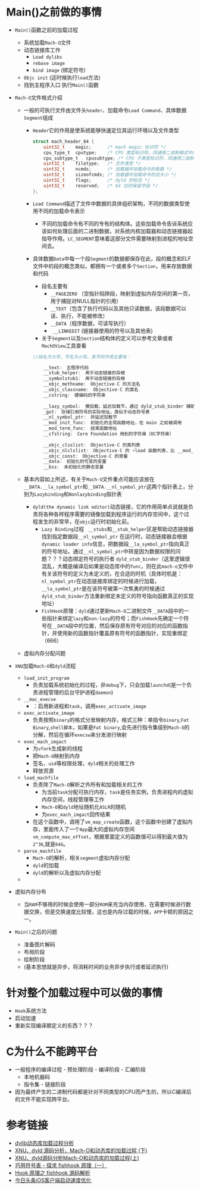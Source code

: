 # Main()之前做的事情
*	`Main()`函数之前的加载过程
	
	*	系统加载`Mach-O`文件
	* 	动态链接库工作
		*	`Load dylibs`
		* 	`rebase image`
		*  	`bind image` (绑定符号) 
	*	`Objc init` (这时候执行`load`方法)
	* 	找到主程序入口 执行`Main()`函数     
	
* 	`Mach-O`文件格式介绍
	*	一般的可执行文件由文件头`header`、加载命令`Load Command`、具体数据`Segment`组成
		*	`Header`它的作用是使系统能够快速定位其运行环境以及文件类型
			
			```c
			struct mach_header_64 {
				uint32_t	magic;		/* mach magic 标识符 */
				cpu_type_t	cputype;	/* CPU 类型标识符，同通用二进制格式中的定义 */
				cpu_subtype_t	cpusubtype;	/* CPU 子类型标识符，同通用二级制格式中的定义 */
				uint32_t	filetype;	/* 文件类型 */
				uint32_t	ncmds;		/* 加载器中加载命令的条数 */
				uint32_t	sizeofcmds;	/* 加载器中加载命令的总大小 */
				uint32_t	flags;		/* dyld 的标志 */
				uint32_t	reserved;	/* 64 位的保留字段 */
			};
			```
		* 	`Load Command`描述了文件中数据的具体组织架构，不同的数据类型使用不同的加载命令表示
			
			*	不同的加载命令有不同的专有的结构体。这些加载命令告诉系统应该如何处理后面的二进制数据，对系统内核加载器和动态链接器起指导作用。`LC_SEGMENT`意味着这部分文件需要映射到进程的地址空间去。  
			
		*  	具体数据`Data`中每一个段`Segment`的数据都保存在此，段的概念和ELF文件中的段的概念类似，都拥有一个或者多个`Section`，用来存放数据和代码
			*	段名主要有
			    *	`__PAGEZERO` （空指针陷阱段，映射到虚拟内存空间的第一页，用于捕捉对NULL指针的引用） 
			    *	`__TEXT`（包含了执行代码以及其他只读数据，该段数据可以读、执行，不能被修改） 
			    *	`__DATA`（程序数据，可读写执行）
			    *	` __LINKEDIT` (链接器使用的符号以及其他表)  
			* 	关于`Segment`以及`Section`结构体的定义可以参考文章或者`MachOView`工具查看
			```c
			//段名为大写，节名为小写。各节的作用主要有：
			
				__text:　主程序代码
				__stub_helper:　用于动态链接的存根
				__symbolstub1:　用于动态链接的存根
				__objc_methname:　Objective-C 的方法名
				__objc_classname:　Objective-C 的类名
				__cstring:　硬编码的字符串
				
				__lazy_symbol:　懒加载，延迟加载节，通过 dyld_stub_binder 辅助链接
				_got:　存储引用符号的实际地址，类似于动态符号表
				__nl_symbol_ptr:　非延迟加载节
				__mod_init_func:　初始化的全局函数地址，在 main 之前被调用
				__mod_term_func:　结束函数地址
				__cfstring:　Core Foundation 用到的字符串（OC字符串）
				
				__objc_clsslist:　Objective-C 的类列表
				__objc_nlclslist:　Objective-C 的 +load 函数列表，比 __mod_init_func 更早执行
				__objc_const:　Objective-C 的常量
				__data:　初始化的可变的变量
				__bss:　未初始化的静态变量
			```
		
	*	基本内容如上所述，有关于`Mach-O`文件重点可能应该放在`__DATA.__la_symbol_ptr`和`__DATA.__nl_symbol_ptr`这两个指针表上，分别为`Lazybinding`和`Nonlazybinding`指针表
		*	`dyld(the dynamic link editor)`动态链接，它的作用简单点说就是负责将各种各样程序需要的镜像加载到程序运行的内存空间中，这个过程发生的非常早，在`objc`运行时初始化前。 
			*	`Lazy Binding`过程 ` __stubs`和`__stub_helper`区是帮助动态链接器找到指定数据段`__nl_symbol_ptr` 在运行时，动态链接器会根据`dynamic loader info`信息，把数据段`__la_symbol_ptr`指向真正的符号地址。通过`__nl_symbol_ptr`中转是因为数据权限的问题？？？动态绑定符号的执行者 `dyld_stub_binder`（这里逻辑很混乱，大概是编译后如果是动态库中的`func`，则在此`mach-o`文件中有关该符号的定义为未定义的，在合适的时机（具体时机是：`nl_symbol_ptr`在动态链接库绑定的时候进行加载，`__la_symbol_ptr`是在该符号被第一次焦勇的时候通过`dyld_stub_binder`方法重新绑定未定义的符号指向函数真正的实现地址）
			*  `FishHook`原理：`dyld`通过更新`Mach-O`二进制文件`__DATA`段中的一些指针来绑定`lazy`和`non-lazy`的符号；而`FishHook`先确定一个符号在`__DATA`段中的位置，然后保存原有符号对应的对应的函数指针，并使用新的函数指针覆盖原有符号的函数指针，实现重绑定（666）
		
	*	虚拟内存分配问题 
	
*	`XNU`加载`Mach-O`和`dyld`流程

    *	`load_init_program`
        *	负责加载系统初始化的过程，非`debug`下，只会加载`launchd`(是一个负责进程管理的后台守护进程`daemon`)
    *	`__mac_execve`
        *	：启用新进程和`task`，调用`exec_activate_image`
    *	`exec_activate_image`
        *	负责按照`binary`的格式分发映射内存，格式三种：单指令`binary`,`Fat Binary`,`shell脚本`，如果是`Fat binary`,会先进行指令集级别`Mach-O`的分解，然后在循环`execsw`来分发进行映射
    *	`exec_mach_imgact`
        *	为`vfork`生成新的线程
        *	把`Mach-O`映射到内存
        *	签名、`uid`等权限处理，`dyld`相关的处理工作
        *	释放资源
    *	`load_machfile`
        *	负责除了`Mach-O`解析之外所有和加载相关的工作
            *	为当前`task`分配可执行内存，`task`是任务实例，负责进程内的虚拟内存空间，线程管理等工作
            *	`Mach-O`和`dyld`地址随机化`ASLR`的随机
            *	为`exec_mach_imgact`回传结果
        *	在这个函数中，调用了`vm_map_create`函数，这个函数中创建了虚拟内存，里面传入了一个`App`最大的虚拟内存空间`vm_compute_max_offset`，根据里面定义的函数值可以得到最大值为`2^36`,就是`64G`。
    *	`parse_machfile`
        *	`Mach-O`的解析，相关`segment`虚拟内存分配
        *	`dyld`的加载
        *	`dyld`的解析以及虚拟内存分配
    *	

*	虚拟内存分布

    *	当`RAM`不够用的时候会使用一部分`ROM`来充当内存使用，在需要时候进行数据交换，但是交换速度比较慢，这也是内存过载的时候，`APP`卡顿的原因之一。

*	`Main()`之后的问题
	
	*	准备图片解码
	* 	布局阶段
	*  	绘制阶段
	*   (基本思想就是异步，将消耗时间的业务异步执行或者延迟执行)
# 针对整个加载过程中可以做的事情
*	`Hook`系统方法
* 	启动加速
*  重新实现编译期定义的东西？？？


#	C为什么不能跨平台
-	 一般程序的编译过程
	-	预处理阶段
	-	编译阶段
	-	汇编阶段
		-	本地机器码
		-	指令集
	-	链接阶段
-    因为最终产生的二进制代码都是针对不同类型的CPU而产生的，所以C编译后的文件不能实现跨平台。

     

# 参考链接

* [dylib动态库加载过程分析](https://feicong.github.io/2017/01/14/dylib/)   
* [XNU、dyld 源码分析，Mach-O和动态库的加载过程 (下)](https://mp.weixin.qq.com/s/fdDPyjRkVf9AdWiikBagHg)
* [XNU、dyld源码分析Mach-O和动态库的加载过程(上)](https://mp.weixin.qq.com/s/I60p2M-IHDmeUanDUkFdVw)
* [巧用符号表 - 探求 fishhook 原理（一）](https://www.desgard.com/fishhook-1/)
* [Hook 原理之 fishhook 源码解析](https://amywushu.github.io/2017/02/27/%E6%BA%90%E7%A0%81%E5%AD%A6%E4%B9%A0-Hook-%E5%8E%9F%E7%90%86%E4%B9%8B-fishhook-%E6%BA%90%E7%A0%81%E8%A7%A3%E6%9E%90.html)
* [今日头条iOS客户端启动速度优化
](https://techblog.toutiao.com/2017/01/17/iosspeed/)